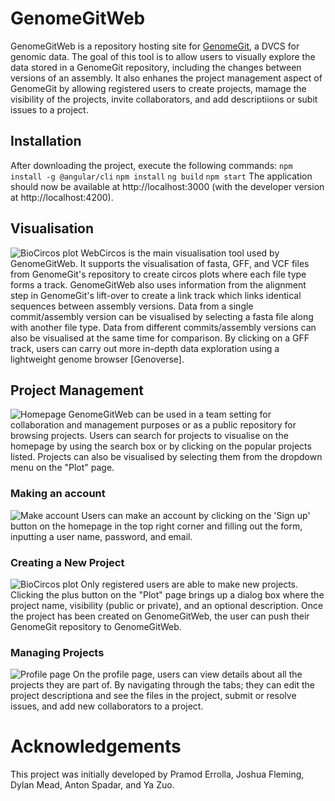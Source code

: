 
# GenomeGitWeb

GenomeGitWeb is a repository hosting site for [GenomeGit](https://github.com/fechitheodore/GenomeGit3.1), a DVCS for genomic data. The goal of this tool is to allow users to visually explore the data stored in a GenomeGit repository, including the changes between versions of an assembly. It also enhanes the project management aspect of GenomeGit by allowing registered users to create projects, mamage the visibility of the projects, invite collaborators, and add descriptiions or subit issues to a project. 

## Installation
After downloading the project, execute the following commands:
```npm install -g @angular/cli```
```npm install```
```ng build```
```npm start```
The application should now be available at http://localhost:3000 (with the developer version at http://localhost:4200).

## Visualisation
![BioCircos plot](https://github.com/fechitheodore/GenomeGitWeb/blob/master/image/comparison_plot.png)
WebCircos is the main visualisation tool used by GenomeGitWeb. It supports the visualisation of fasta, GFF, and VCF files from GenomeGit's repository to create circos plots where each file type forms a track. GenomeGitWeb also uses information from the alignment step in GenomeGit's lift-over to create a link track which links identical sequences between assembly versions.
Data from a single commit/assembly version can be visualised by selecting a fasta file along with another file type. Data from different commits/assembly versions can also be visualised at the same time for comparison.
By clicking on a GFF track, users can carry out more in-depth data exploration using a lightweight genome browser [Genoverse].

## Project Management
![Homepage](https://github.com/fechitheodore/GenomeGitWeb/blob/master/image/Homepage.png)
GenomeGitWeb can be used in a team setting for collaboration and management purposes or as a public repository for browsing projects. Users can search for projects to visualise on the homepage by using the search box or by clicking on the popular projects listed. Projects can also be visualised by selecting them from the dropdown menu on the "Plot" page.

### Making an account
![Make account](https://github.com/fechitheodore/GenomeGitWeb/blob/master/image/SignIn.png)
Users can make an account by clicking on the 'Sign up' button on the homepage in the top right corner and filling out the form, inputting a user name, password, and email.

### Creating a New Project
![BioCircos plot](https://github.com/fechitheodore/GenomeGitWeb/blob/master/image/createProject.png)
Only registered users are able to make new projects. Clicking the plus button on the "Plot" page brings up a dialog box where the project name, visibility (public or private), and an optional description. Once the project has been created on GenomeGitWeb, the user can push their GenomeGit repository to GenomeGitWeb.

### Managing Projects
![Profile page](https://github.com/fechitheodore/GenomeGitWeb/blob/master/image/profileAccess.png)
On the profile page, users can view details about all the projects they are part of. By navigating through the tabs; they can edit the project descriptiona and see the files in the project, submit or resolve issues, and add new collaborators to a project.



# Acknowledgements
This project was initially developed by Pramod Errolla, Joshua Fleming, Dylan Mead, Anton Spadar, and Ya Zuo.

